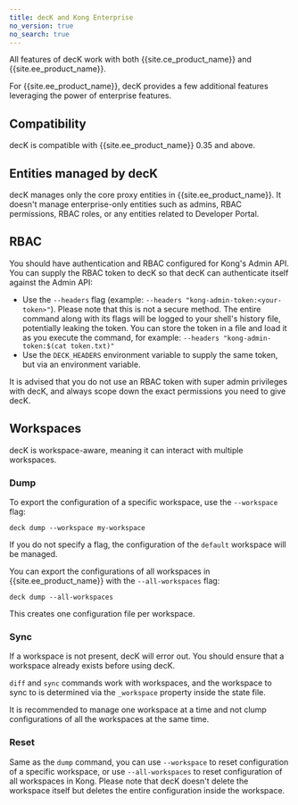 ```yaml
---
title: decK and Kong Enterprise
no_version: true
no_search: true
---
```


All features of decK work with both {{site.ce_product_name}} and {{site.ee_product_name}}.

For {{site.ee_product_name}}, decK provides a few additional features leveraging the
power of enterprise features.

## Compatibility

decK is compatible with {{site.ee_product_name}} 0.35 and above.

## Entities managed by decK

decK manages only the core proxy entities in {{site.ee_product_name}}. It doesn't
manage enterprise-only entities such as admins, RBAC permissions, RBAC roles,
or any entities related to Developer Portal.

## RBAC

You should have authentication and RBAC configured for Kong's Admin API.
You can supply the RBAC token to decK so that decK can authenticate itself
against the Admin API:
- Use the `--headers` flag (example: `--headers "kong-admin-token:<your-token>"`).
  Please note that this is not a secure method. The entire command along with
  its flags will be logged to your shell's history file, potentially leaking
  the token. You can store the token in a file and load it as you execute the
  command, for example: `--headers "kong-admin-token:$(cat token.txt)"`
- Use the `DECK_HEADERS` environment variable to supply the same token, but via
  an environment variable.

It is advised that you do not use an RBAC token with super admin privileges
with decK, and always scope down the exact permissions you need to give
decK.

## Workspaces

decK is workspace-aware, meaning it can interact with multiple workspaces.

### Dump

To export the configuration of a specific workspace, use the `--workspace` flag:

```
deck dump --workspace my-workspace
```

If you do not specify a flag, the configuration of the `default` workspace will
be managed.

You can export the configurations of all workspaces in {{site.ee_product_name}} with
the `--all-workspaces` flag:

```
deck dump --all-workspaces
```

This creates one configuration file per workspace.

### Sync

If a workspace is not present, decK will error out.
You should ensure that a workspace already exists before using decK.

`diff` and `sync` commands work with workspaces, and the workspace to sync
to is determined via the `_workspace` property inside the state file.

It is recommended to manage one workspace at a time and not clump
configurations of all the workspaces at the same time.

### Reset

Same as the `dump` command, you can use `--workspace` to reset configuration of a
specific workspace, or use `--all-workspaces` to reset configuration of all
workspaces in Kong.
Please note that decK doesn't delete the workspace itself but deletes the
entire configuration inside the workspace.
